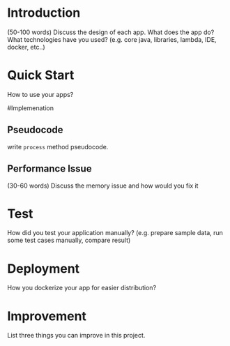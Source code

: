 # Introduction
(50-100 words)
Discuss the design of each app. What does the app do? What technologies have you used? (e.g. core java, libraries, lambda, IDE, docker, etc..)

# Quick Start
How to use your apps? 

#Implemenation
## Pseudocode
write `process` method pseudocode.

## Performance Issue
(30-60 words)
Discuss the memory issue and how would you fix it

# Test
How did you test your application manually? (e.g. prepare sample data, run some test cases manually, compare result)

# Deployment
How you dockerize your app for easier distribution?

# Improvement
List three things you can improve in this project.
